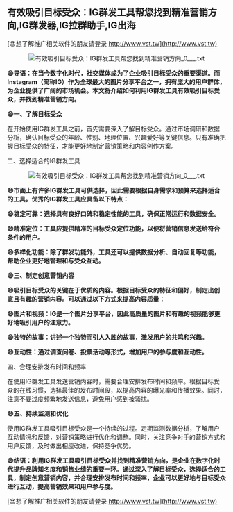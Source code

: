 ## **有效吸引目标受众：IG群发工具帮您找到精准营销方向,IG群发器,IG拉群助手,IG出海**

[😍想了解推广相关软件的朋友请登录 http://www.vst.tw](http://www.vst.tw)

 <center><img src="https://vst.tw/MP4/tuiguang/png/3.png" alt="有效吸引目标受众：IG群发工具帮您找到精准营销方向_0___.txt"></center>

**😄导语：在当今数字化时代，社交媒体成为了企业吸引目标受众的重要渠道。而Instagram（简称IG）作为全球最大的图片分享平台之一，拥有庞大的用户群体，为企业提供了广阔的市场机会。本文将介绍如何利用IG群发工具有效吸引目标受众，并找到精准营销方向。**

**😄一、了解目标受众**

在开始使用IG群发工具之前，首先需要深入了解目标受众。通过市场调研和数据分析，确认目标受众的年龄、性别、地理位置、兴趣爱好等关键信息。只有准确把握目标受众的特征，才能更好地制定营销策略和内容创作方案。

二、选择适合的IG群发工具

 <center><img src="https://vst.tw/MP4/tuiguang/png/4.png" alt="有效吸引目标受众：IG群发工具帮您找到精准营销方向_0___.txt"></center>

**😄市面上有许多IG群发工具可供选择，因此需要根据自身需求和预算来选择适合的工具。优秀的IG群发工具应具备以下特点：**

**😄稳定可靠：选择具有良好口碑和稳定性能的工具，确保正常运行和数据安全。**

**😄精准定位：工具应提供精准的目标受众定位功能，以便将营销信息发送给符合条件的用户。**

**😄多样化功能：除了群发功能外，工具还可以提供数据分析、自动回复等功能，帮助企业更好地管理和与受众互动。**

**😄三、制定创意营销内容**

**😄吸引目标受众的关键在于优质的内容。根据目标受众的特征和偏好，制定出创意且有趣的营销内容。可以通过以下方式来提高内容质量：**

**😄图片和视频：IG是一个图片分享平台，因此高质量的图片和有趣的视频能够更好地吸引用户的注意力。**

**😄独特的故事：讲述一个独特而引人入胜的故事，激发用户的共鸣和兴趣。**

**😄互动性：通过调查问卷、投票活动等形式，增加用户的参与度和互动性。**

四、合理安排发布时间和频率

在使用IG群发工具发送营销内容时，需要合理安排发布时间和频率。根据目标受众的在线习惯，选择最佳的发布时间段，以提高内容的曝光率和传播效果。同时，注意不要过度频繁地发送信息，避免用户感到被骚扰。

**😄五、持续监测和优化**

使用IG群发工具吸引目标受众是一个持续的过程。定期监测数据分析，了解用户互动情况和反馈，对营销策略进行优化和调整。同时，关注竞争对手的营销方式和用户反馈，及时做出相应改进，保持竞争优势。

**😄结语：利用IG群发工具吸引目标受众并找到精准营销方向，是企业在数字化时代提升品牌知名度和销售业绩的重要一环。通过深入了解目标受众，选择适合的工具，制定创意营销内容，并合理安排发布时间和频率，企业可以更好地与目标受众进行互动，提高营销效果和用户参与度。**

[😍想了解推广相关软件的朋友请登录 http://www.vst.tw](http://www.vst.tw)



